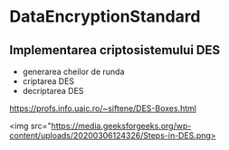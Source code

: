 # DataEncryptionStandard
 
Implementarea criptosistemului DES
-
- generarea cheilor de runda
- criptarea DES
- decriptarea DES

https://profs.info.uaic.ro/~siftene/DES-Boxes.html

<img src="https://media.geeksforgeeks.org/wp-content/uploads/20200306124326/Steps-in-DES.png>
